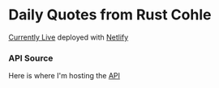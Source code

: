 # Daily Quotes from Rust Cohle
[Currently Live](https://rust-cohle-daily-quote.netlify.app/) deployed with [Netlify](https://netlify.com)

### API Source
Here is where I'm hosting the [API](https://rust-cohle-quotes.onrender.com/new-quote)




